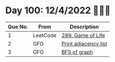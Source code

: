 # Day 100: 12/4/2022 💯🔥✨

| Que No. | From | Description |
| --- | --- | --- |
| 1 | LeetCode | [289. Game of Life](https://leetcode.com/problems/game-of-life/) |
| 2 | GFG | [Print adjacency list](https://practice.geeksforgeeks.org/problems/print-adjacency-list-1587115620/1#) |
| 3 | GFG | [BFS of graph](https://practice.geeksforgeeks.org/problems/bfs-traversal-of-graph/1/) |
